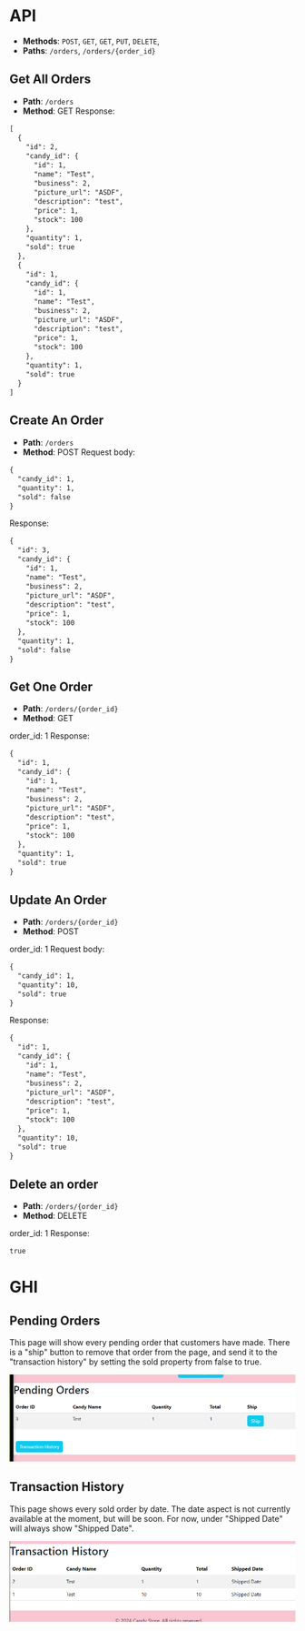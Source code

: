 # API


- **Methods**: `POST`, `GET`, `GET`, `PUT`, `DELETE`,
- **Paths**: `/orders`, `/orders/{order_id}`

## Get All Orders
- **Path**: `/orders`
- **Method**: GET
Response:
```
[
  {
    "id": 2,
    "candy_id": {
      "id": 1,
      "name": "Test",
      "business": 2,
      "picture_url": "ASDF",
      "description": "test",
      "price": 1,
      "stock": 100
    },
    "quantity": 1,
    "sold": true
  },
  {
    "id": 1,
    "candy_id": {
      "id": 1,
      "name": "Test",
      "business": 2,
      "picture_url": "ASDF",
      "description": "test",
      "price": 1,
      "stock": 100
    },
    "quantity": 1,
    "sold": true
  }
]
```

## Create An Order
- **Path**: `/orders`
- **Method**: POST
Request body:
```
{
  "candy_id": 1,
  "quantity": 1,
  "sold": false
}
```
Response:
```
{
  "id": 3,
  "candy_id": {
    "id": 1,
    "name": "Test",
    "business": 2,
    "picture_url": "ASDF",
    "description": "test",
    "price": 1,
    "stock": 100
  },
  "quantity": 1,
  "sold": false
}
```

## Get One Order
- **Path**: `/orders/{order_id}`
- **Method**: GET

order_id: 1
Response:
```
{
  "id": 1,
  "candy_id": {
    "id": 1,
    "name": "Test",
    "business": 2,
    "picture_url": "ASDF",
    "description": "test",
    "price": 1,
    "stock": 100
  },
  "quantity": 1,
  "sold": true
}
```

## Update An Order
- **Path**: `/orders/{order_id}`
- **Method**: POST

order_id: 1
Request body:
```
{
  "candy_id": 1,
  "quantity": 10,
  "sold": true
}
```
Response:
```
{
  "id": 1,
  "candy_id": {
    "id": 1,
    "name": "Test",
    "business": 2,
    "picture_url": "ASDF",
    "description": "test",
    "price": 1,
    "stock": 100
  },
  "quantity": 10,
  "sold": true
}
```

## Delete an order
- **Path**: `/orders/{order_id}`
- **Method**: DELETE

order_id: 1
Response:
```
true
```
# GHI

## Pending Orders

This page will show every pending order that customers have made. There is a "ship" button to remove that order from the page, and send it to the "transaction history" by setting the
sold property from false to true.

![Pending Orders](images/pending_orders.png)

## Transaction History

This page shows every sold order by date. The date aspect is not currently available at the moment, but will be soon. For now, under "Shipped Date" will always show "Shipped Date".

![Transaction History](images/transaction_history.png)
